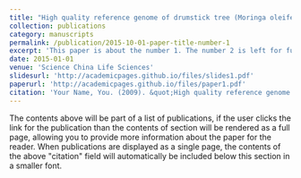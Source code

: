 ```yaml
---
title: "High quality reference genome of drumstick tree (Moringa oleifera Lam.), a potential perennial crop"
collection: publications
category: manuscripts
permalink: /publication/2015-10-01-paper-title-number-1
excerpt: 'This paper is about the number 1. The number 2 is left for future work.'
date: 2015-01-01
venue: 'Science China Life Sciences'
slidesurl: 'http://academicpages.github.io/files/slides1.pdf'
paperurl: 'http://academicpages.github.io/files/paper1.pdf'
citation: 'Your Name, You. (2009). &quot;High quality reference genome of drumstick tree (Moringa oleifera Lam.), a potential perennial crop&quot; <i>Science China Life Sciences</i>. 1(1).'
---
```


The contents above will be part of a list of publications, if the user clicks the link for the publication than the contents of section will be rendered as a full page, allowing you to provide more information about the paper for the reader. When publications are displayed as a single page, the contents of the above "citation" field will automatically be included below this section in a smaller font.
